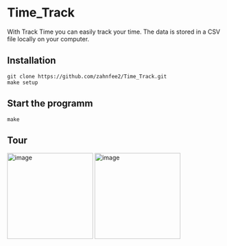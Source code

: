 # Time_Track
With Track Time you can easily track your time. The data is stored in a CSV file locally on your computer.

## Installation
```
git clone https://github.com/zahnfee2/Time_Track.git
make setup
```

## Start the programm
```
make
```

## Tour
<img width="200" alt="image" src="https://user-images.githubusercontent.com/45463442/209311148-4549e8a7-664a-4193-ab0d-cb9f2fd74a62.png">

<img width="200" alt="image" src="https://user-images.githubusercontent.com/45463442/209311601-61f54d06-6121-479e-abad-9de9a5f2be4c.png">
